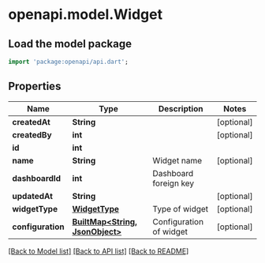 # openapi.model.Widget

## Load the model package
```dart
import 'package:openapi/api.dart';
```

## Properties
Name | Type | Description | Notes
------------ | ------------- | ------------- | -------------
**createdAt** | **String** |  | [optional] 
**createdBy** | **int** |  | [optional] 
**id** | **int** |  | 
**name** | **String** | Widget name | [optional] 
**dashboardId** | **int** | Dashboard foreign key | 
**updatedAt** | **String** |  | [optional] 
**widgetType** | [**WidgetType**](WidgetType.md) | Type of widget | [optional] 
**configuration** | [**BuiltMap&lt;String, JsonObject&gt;**](JsonObject.md) | Configuration of widget | [optional] 

[[Back to Model list]](../README.md#documentation-for-models) [[Back to API list]](../README.md#documentation-for-api-endpoints) [[Back to README]](../README.md)


